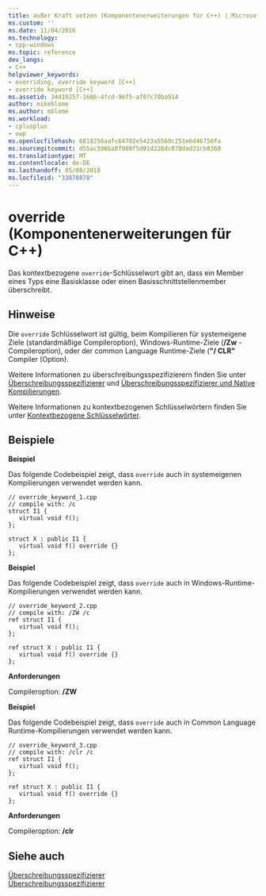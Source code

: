 ```yaml
---
title: außer Kraft setzen (Komponentenerweiterungen für C++) | Microsoft Docs
ms.custom: ''
ms.date: 11/04/2016
ms.technology:
- cpp-windows
ms.topic: reference
dev_langs:
- C++
helpviewer_keywords:
- overriding, override keyword [C++]
- override keyword [C++]
ms.assetid: 34d19257-1686-4fcd-96f5-af07c70ba914
author: mikeblome
ms.author: mblome
ms.workload:
- cplusplus
- uwp
ms.openlocfilehash: 6818256aafc64702e5423a5560c251e6d46750fa
ms.sourcegitcommit: d55ac596ba8f908f5d91d228dc070dad31cb8360
ms.translationtype: MT
ms.contentlocale: de-DE
ms.lasthandoff: 05/08/2018
ms.locfileid: "33878878"
---
```

# <a name="override--c-component-extensions"></a>override (Komponentenerweiterungen für C++)
Das kontextbezogene `override`-Schlüsselwort gibt an, dass ein Member eines Typs eine Basisklasse oder einen Basisschnittstellenmember überschreibt.  
  
## <a name="remarks"></a>Hinweise  
 Die `override` Schlüsselwort ist gültig, beim Kompilieren für systemeigene Ziele (standardmäßige Compileroption), Windows-Runtime-Ziele (**/Zw** -Compileroption), oder der common Language Runtime-Ziele (**"/ CLR"** Compiler (Option).  
  
 Weitere Informationen zu überschreibungsspezifizierern finden Sie unter [Überschreibungsspezifizierer](../cpp/override-specifier.md) und [Überschreibungsspezifizierer und Native Kompilierungen](../dotnet/how-to-declare-override-specifiers-in-native-compilations-cpp-cli.md).  
  
 Weitere Informationen zu kontextbezogenen Schlüsselwörtern finden Sie unter [Kontextbezogene Schlüsselwörter](../windows/context-sensitive-keywords-cpp-component-extensions.md).  
  
## <a name="examples"></a>Beispiele  
 **Beispiel**  
  
 Das folgende Codebeispiel zeigt, dass `override` auch in systemeigenen Kompilierungen verwendet werden kann.  
  
```cpp#  
// override_keyword_1.cpp  
// compile with: /c  
struct I1 {  
   virtual void f();  
};  
  
struct X : public I1 {  
   virtual void f() override {}  
};  
```  
  
 **Beispiel**  
  
 Das folgende Codebeispiel zeigt, dass `override` auch in Windows-Runtime-Kompilierungen verwendet werden kann.  
  
```cpp#  
// override_keyword_2.cpp  
// compile with: /ZW /c  
ref struct I1 {  
   virtual void f();  
};  
  
ref struct X : public I1 {  
   virtual void f() override {}  
};  
```  
  
 **Anforderungen**  
  
 Compileroption: **/ZW**  
  
 **Beispiel**  
  
 Das folgende Codebeispiel zeigt, dass `override` auch in Common Language Runtime-Kompilierungen verwendet werden kann.  
  
```cpp#  
// override_keyword_3.cpp  
// compile with: /clr /c  
ref struct I1 {  
   virtual void f();  
};  
  
ref struct X : public I1 {  
   virtual void f() override {}  
};  
```  
  
 **Anforderungen**  
  
 Compileroption: **/clr**  
  
## <a name="see-also"></a>Siehe auch  
 [Überschreibungsspezifizierer](../cpp/override-specifier.md)   
 [Überschreibungsspezifizierer](../windows/override-specifiers-cpp-component-extensions.md)